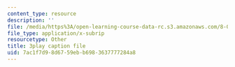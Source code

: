 ```yaml
---
content_type: resource
description: ''
file: /media/https%3A/open-learning-course-data-rc.s3.amazonaws.com/8-01sc-classical-mechanics-fall-2016/7ac1f7d98d6759ebb6983637777284a8_-M8swpL-Ij8.vtt
file_type: application/x-subrip
resourcetype: Other
title: 3play caption file
uid: 7ac1f7d9-8d67-59eb-b698-3637777284a8
---
```

